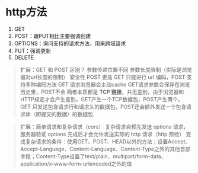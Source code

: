 # http方法

1. GET
2. POST：跟PUT相比主要强调创建
3. OPTIONS：询问⽀持的请求⽅法，⽤来跨域请求
4. PUT：强调更新
5. DELETE


> 扩展：GET 和 POST 区别？
参数传递位置不同
参数长度限制（实际是浏览器对url长度的限制）
安全性 POST 更高
GET 只能进行 url 编码，POST 支持多种编码方法
GET 请求浏览器会主动cache
GET请求参数会保存在浏览历史里，POST不会
两者本质都是 **TCP 链接**，并无差别，由于浏览器和HTTP规定才会产生差别，GET产生一个TCP数据包，POST产生两个，GET 只发送包含请求行和请求头的数据包，POST还会额外发送一个包含请求体（即提交的数据）的数据包

> 扩展：简单请求和复杂请求（cors）
复杂请求会预先发送 options 请求，服务器验证 options 完成后才会允许发送实际的 http 请求（http 预检）
变成复杂请求的条件：使用GET、POST、HEAD以外的方法；设置Accept、Accept-Language、Content-Language、Content-Type之外的其他首部字段；Content-Type设置了text/plain、multipart/form-data、application/x-www-form-urlencoded之外的值

